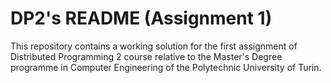 # DP2's README (Assignment 1)
This repository contains a working solution for the first assignment of Distributed Programming 2 course relative to the Master's Degree programme in Computer Engineering of the Polytechnic University of Turin.
